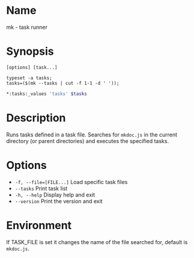 # Name

mk - task runner

# Synopsis

```
[options] [task...]
```

```zsh-locals
typeset -a tasks;
tasks=($(mk --tasks | cut -f 1-1 -d ' '));
```

```zsh
*:tasks:_values 'tasks' $tasks
```

# Description

Runs tasks defined in a task file. Searches for `mkdoc.js` in the current directory (or parent directories) and executes the specified tasks.

# Options

+ `-f, --file=[FILE...]` Load specific task files
+ `--tasks` Print task list
+ `-h, --help` Display help and exit
+ `--version` Print the version and exit

# Environment

If TASK_FILE is set it changes the name of the file searched for, default is `mkdoc.js`.

<? @include {=include} mktask-guide.md mktask-example.md ?>
